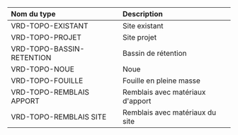 **Nom du type**|**Description**
:--- | :---
VRD-TOPO-EXISTANT|Site existant
VRD-TOPO-PROJET|Site projet
VRD-TOPO-BASSIN-RETENTION|Bassin de rétention
VRD-TOPO-NOUE|Noue
VRD-TOPO-FOUILLE|Fouille en pleine masse
VRD-TOPO-REMBLAIS APPORT|Remblais avec matériaux d'apport
VRD-TOPO-REMBLAIS SITE|Remblais avec matériaux du site
